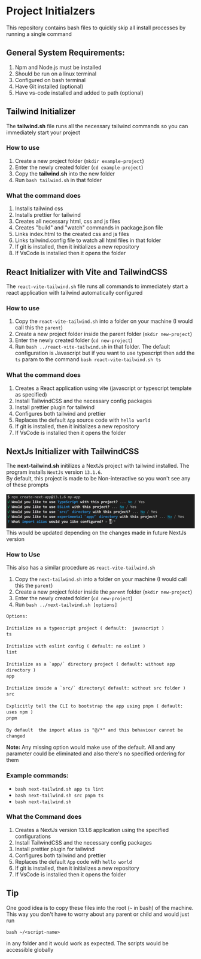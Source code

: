# Project Initialzers

This repository contains bash files to quickly skip all install processes by running a single command

## General System Requirements:

1. Npm and Node.js must be installed
2. Should be run on a linux terminal
3. Configured on bash terminal
4. Have Git installed (optional)
5. Have vs-code installed and added to path (optional)

## Tailwind Initializer

The **tailwind.sh** file runs all the necessary tailwind commands so you can immediately start your project

### How to use

1. Create a new project folder (`mkdir example-project`)
2. Enter the newly created folder (`cd example-project`)
3. Copy the **tailwind.sh** into the new folder
4. Run `bash tailwind.sh` in that folder

### What the command does

1. Installs tailwind css
2. Installs prettier for tailwind
3. Creates all necessary html, css and js files
4. Creates "build" and "watch" commands in package.json file
5. Links index.html to the created css and js files
6. Links tailwind.config file to watch all html files in that folder
7. If git is installed, then it initializes a new repository
8. If VsCode is installed then it opens the folder

## React Initializer with Vite and TailwindCSS

The `react-vite-tailwind.sh` file runs all commands to immediately start a react application with tailwind automatically configured

### How to use

1. Copy the `react-vite-tailwind.sh` into a folder on your machine (I would call this the `parent`)
2. Create a new project folder inside the parent folder (`mkdir new-project`)
3. Enter the newly created folder (`cd new-project`)
4. Run `bash ../react-vite-tailwind.sh` in that folder.
   The default configuration is Javascript but if you want to use typescript then add the `ts` param to the command
   `bash react-vite-tailwind.sh ts`

### What the command does

1. Creates a React application using vite (javascript or typescript template as specified)
2. Install TailwindCSS and the necessary config packages
3. Install prettier plugin for tailwind
4. Configures both tailwind and prettier
5. Replaces the default `App` source code with `hello world`
6. If git is installed, then it initializes a new repository
7. If VsCode is installed then it opens the folder

## NextJs Initializer with TailwindCSS

The **next-tailwind.sh** initilizes a NextJs project with tailwind installed. The program installs `NextJs` version `13.1.6`. <!-- This is because it has been designed to work properly to by-pass the CLI prompts of this version.--> <br/> By default, this project is made to be Non-interactive so you won't see any of these prompts <br><br>
<img src="./next-prompt.png" alt="Next 13.1.6 CLI Prompt"/>
This would be updated depending on the changes made in future NextJs version

### How to Use

This also has a similar procedure as `react-vite-tailwind.sh`

1. Copy the `next-tailwind.sh` into a folder on your machine (I would call this the `parent`)
2. Create a new project folder inside the `parent` folder (`mkdir new-project`)
3. Enter the newly created folder (`cd new-project`)
4. Run `bash ../next-tailwind.sh [options]`

```
Options:

Initialize as a typescript project ( default:  javascript )
ts

Initialize with eslint config ( default: no eslint )
lint

Initialize as a `app/` directory project ( default: without app directory )
app

Initialize inside a `src/` directory( default: without src folder )
src

Explicitly tell the CLI to bootstrap the app using pnpm ( default: uses npm )
pnpm

By default  the import alias is "@/*" and this behaviour cannot be changed
```

**Note:** Any missing option would make use of the default. All and any parameter could be eliminated and also there's no specified ordering for them

### Example commands:

- `bash next-tailwind.sh app ts lint`
- `bash next-tailwind.sh src pnpm ts`
- `bash next-tailwind.sh `

### What the Command does

1. Creates a NextJs version 13.1.6 application using the specified configurations
2. Install TailwindCSS and the necessary config packages
3. Install prettier plugin for tailwind
4. Configures both tailwind and prettier
5. Replaces the default `App` code with `hello world`
6. If git is installed, then it initializes a new repository
7. If VsCode is installed then it opens the folder

## Tip

One good idea is to copy these files into the root (`~` in bash) of the machine. This way you don't have to worry about any parent or child and would just run

```
bash ~/<script-name>
```

in any folder and it would work as expected. The scripts would be accessible globally
